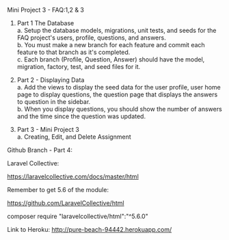 Mini Project 3 - FAQ:1,2 & 3

1) Part 1 The Database <br>
    a. Setup the database models, migrations, unit tests, and seeds for the FAQ project's users, profile, questions, 
    and answers.  
    b. You must make a new branch for each feature and commit each feature to that branch as it's completed.  
    c. Each branch (Profile, Question, Answer) should have the model, migration, factory, test, and seed files for it.


2) Part 2 - Displaying Data <br>
    a. Add the views to display the seed data for the user profile, user home page to display questions, the question 
    page that displays the answers to question in the sidebar.  
    b. When you display questions, you should show the number of answers and the time since the question was updated.  


3) Part 3 - Mini Project 3 <br>
   a. Creating, Edit, and Delete Assignment

Github Branch - Part 4:

Laravel Collective: 

https://laravelcollective.com/docs/master/html

Remember to get 5.6 of the module:

https://github.com/LaravelCollective/html

composer require "laravelcollective/html":"^5.6.0"

Link to Heroku: http://pure-beach-94442.herokuapp.com/ 